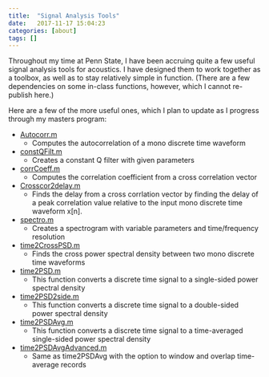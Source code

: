```yaml
---
title:  "Signal Analysis Tools"
date:   2017-11-17 15:04:23
categories: [about]
tags: []
---
```


Throughout my time at Penn State, I have been accruing quite a few useful signal analysis tools for acoustics. I have designed them to work together as a toolbox, as well as to stay relatively simple in function. (There are a few dependencies on some in-class functions, however, which I cannot re-publish here.)

Here are a few of the more useful ones, which I plan to update as I progress through my masters program:

* [Autocorr.m](/matlab/Autocorr.m)
	* Computes the autocorrelation of a mono discrete time waveform
* [constQFilt.m](/matlab/constQFilt.m)
	* Creates a constant Q filter with given parameters
* [corrCoeff.m](/matlab/corrCoeff.m)
	* Computes the correlation coefficient from a cross correlation vector
* [Crosscor2delay.m](/matlab/Crosscor2delay.m)
	* Finds the delay from a cross corrlation vector by finding the delay of a peak correlation value relative to the input mono discrete time waveform x[n].
* [spectro.m](/matlab/spectro.m)
	* Creates a spectrogram with variable parameters and time/frequency resolution
* [time2CrossPSD.m](/matlab/time2CrossPSD.m)
	* Finds the cross power spectral density between two mono discrete time waveforms
* [time2PSD.m](/matlab/time2PSD.m)
	* This function converts a discrete time signal to a single-sided power spectral density
* [time2PSD2side.m](/matlab/time2PSD.m)
	* This function converts a discrete time signal to a double-sided power spectral density
* [time2PSDAvg.m](/matlab/time2PSDAvg.m)
	* This function converts a discrete time signal to a time-averaged single-sided power spectral density
* [time2PSDAvgAdvanced.m](/matlab/time2PSDAvgAdvanced.m)
	* Same as time2PSDAvg with the option to window and overlap time-average records




